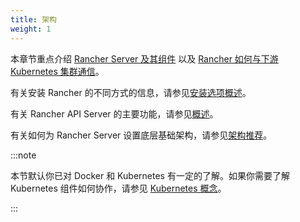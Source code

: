 ```yaml
---
title: 架构
weight: 1
---
```


本章节重点介绍 [Rancher Server 及其组件](../reference-guides/rancher-manager-architecture/rancher-server-and-components.md) 以及 [Rancher 如何与下游 Kubernetes 集群通信](../reference-guides/rancher-manager-architecture/communicating-with-downstream-user-clusters.md)。

有关安装 Rancher 的不同方式的信息，请参见[安装选项概述](installation-and-upgrade.md#安装方式概述)。

有关 Rancher API Server 的主要功能，请参见[概述](../getting-started/introduction/overview.md#rancher-api-server-的功能)。

有关如何为 Rancher Server 设置底层基础架构，请参见[架构推荐](../reference-guides/rancher-manager-architecture/architecture-recommendations.md)。

:::note

本节默认你已对 Docker 和 Kubernetes 有一定的了解。如果你需要了解 Kubernetes 组件如何协作，请参见 [Kubernetes 概念](../reference-guides/kubernetes-concepts.md)。

:::